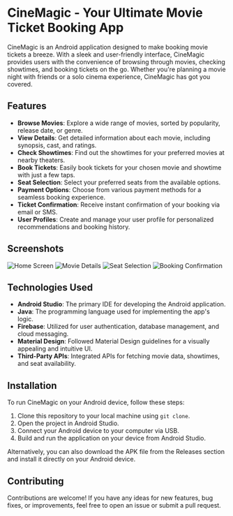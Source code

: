 # CineMagic - Your Ultimate Movie Ticket Booking App

CineMagic is an Android application designed to make booking movie tickets a breeze. With a sleek and user-friendly interface, CineMagic provides users with the convenience of browsing through movies, checking showtimes, and booking tickets on the go. Whether you're planning a movie night with friends or a solo cinema experience, CineMagic has got you covered.

## Features

- **Browse Movies**: Explore a wide range of movies, sorted by popularity, release date, or genre.
- **View Details**: Get detailed information about each movie, including synopsis, cast, and ratings.
- **Check Showtimes**: Find out the showtimes for your preferred movies at nearby theaters.
- **Book Tickets**: Easily book tickets for your chosen movie and showtime with just a few taps.
- **Seat Selection**: Select your preferred seats from the available options.
- **Payment Options**: Choose from various payment methods for a seamless booking experience.
- **Ticket Confirmation**: Receive instant confirmation of your booking via email or SMS.
- **User Profiles**: Create and manage your user profile for personalized recommendations and booking history.

## Screenshots

![Home Screen](screenshots/home_screen.png)
![Movie Details](screenshots/movie_details.png)
![Seat Selection](screenshots/seat_selection.png)
![Booking Confirmation](screenshots/booking_confirmation.png)

## Technologies Used

- **Android Studio**: The primary IDE for developing the Android application.
- **Java**: The programming language used for implementing the app's logic.
- **Firebase**: Utilized for user authentication, database management, and cloud messaging.
- **Material Design**: Followed Material Design guidelines for a visually appealing and intuitive UI.
- **Third-Party APIs**: Integrated APIs for fetching movie data, showtimes, and seat availability.

## Installation

To run CineMagic on your Android device, follow these steps:

1. Clone this repository to your local machine using `git clone`.
2. Open the project in Android Studio.
3. Connect your Android device to your computer via USB.
4. Build and run the application on your device from Android Studio.

Alternatively, you can also download the APK file from the Releases section and install it directly on your Android device.

## Contributing

Contributions are welcome! If you have any ideas for new features, bug fixes, or improvements, feel free to open an issue or submit a pull request.
